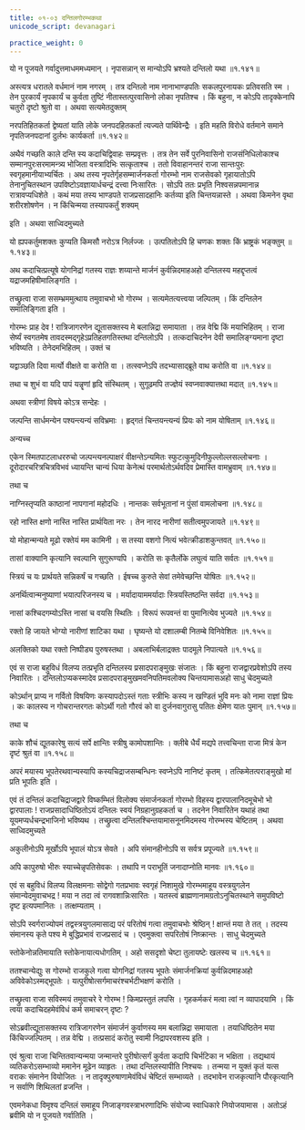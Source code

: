```yaml
---
title: ०१-०३ दन्तिलगोरम्भकथा
unicode_script: devanagari

practice_weight: 0
---
```

  
यो न पूजयते गर्वादुत्तमाधममध्यमान् ।
नृपासन्नान् स मान्योऽपि भ्रश्यते दन्तिलो यथा ॥१.१४१॥

अस्त्यत्र धरातले वर्धमानं नाम नगरम् । तत्र दन्तिलो नाम नानाभाण्डपतिः सकलपुरनायकः प्रतिवसति स्म । तेन पुरकार्यं नृपकार्यं च कुर्वता तुष्टिं नीतास्तत्पुरवासिनो लोका नृपतिश्च । किं बहुना, न कोऽपि तादृक्केनापि चतुरो दृष्टो श्रुतो वा । अथवा सत्यमेतदुक्तम्

नरपतिहितकर्ता द्वेष्यतां याति लोके
जनपदहितकर्ता त्यज्यते पार्थिवेन्द्रैः ।
इति महति विरोधे वर्तमाने समाने
नृपतिजनपदानां दुर्लभः कार्यकर्ता ॥१.१४२॥

अथैवं गच्छति काले दन्ति स्य कदाचिद्विवाहः सम्प्रवृत्तः । तत्र तेन सर्वे पुरनिवासिनो राजसंनिधिलोकाश्च सम्मानपुरःसरमामन्त्र्य भोजिता वस्त्रादिभिः सत्कृताश्च । ततो विवाहानन्तरं राजा सान्तःपुरः स्वगृहमानीयाभ्यर्चितः । अथ तस्य नृपतेर्गृहसम्मार्जनकर्ता गोरम्भो नाम राजसेवको गृहायातोऽपि तेनानुचितस्थान उपविष्टोऽवज्ञायार्धचन्द्रं दत्त्वा निःसारितः । सोऽपि ततः प्रभृति निश्वसन्नपमानान्न रात्रावप्यधिशेते । कथं मया तस्य भाण्डपते राजप्रसादहानिः कर्तव्या इति चिन्तयन्नास्ते । अथवा किमनेन वृथा शरीरशोषणेन । न किंचिन्मया तस्यापकर्तुं शक्यम्

इति । अथवा साध्विदमुच्यते

यो ह्यपकर्तुमशक्तः कुप्यति
किमसौ नरोऽत्र निर्लज्जः ।
उत्पतितोऽपि हि चणकः शक्तः
किं भ्राष्ट्रकं भङ्क्तुम् ॥१.१४३॥

अथ कदाचित्प्रत्यूषे योगनिद्रां गतस्य राज्ञः शय्यान्ते मार्जनं कुर्वन्निदमाहअहो दन्तिलस्य महद्दृप्तत्वं यद्राजमहिषीमालिङ्गति ।

तच्छ्रुत्वा राजा ससम्भ्रममुत्थाय तमुवाचभो भो गोरम्भ । सत्यमेतत्यत्त्वया जल्पितम् । किं दन्तिलेन समालिङ्गिता इति ।

गोरम्भः प्राह देव ! रात्रिजागरणेन द्यूतासक्तस्य मे बलान्निद्रा समायाता । तन्न वेद्मि किं मयाभिहितम् । राजा सेर्ष्यं स्वगतमेष तावदस्मद्गृहेऽप्रतिहतगतिस्तथा दन्तिलोऽपि । तत्कदाचिदनेन देवी समालिङ्ग्यमाना दृष्टा भविष्यति । तेनेदमभिहितम् । उक्तं च

यद्वाञ्छति दिवा मर्त्यो वीक्षते वा करोति वा ।
तत्स्वप्नेऽपि तदभ्यासाद्ब्रूते वाथ करोति वा ॥१.१४४॥

तथा च
शुभं वा यदि पापं यन्नॄणां हृदि संस्थितम् ।
सुगूढमपि तज्ज्ञेयं स्वप्नवाक्यात्तथा मदात् ॥१.१४५॥

अथवा स्त्रीणां विषये कोऽत्र सन्देहः ।

जल्पन्ति सार्धमन्येन पश्यन्त्यन्यं सविभ्रमाः ।
हृद्गतं चिन्तयन्त्यन्यं प्रियः को नाम योषिताम् ॥१.१४६॥

अन्यच्च

एकेन स्मितपाटलाधररुचो जल्पन्त्यनल्पाक्षरं
वीक्षन्तेऽन्यमितः स्फुटत्कुमुदिनीफुल्लोल्लसल्लोचनाः ।
दूरोदारचरित्रचित्रविभवं ध्यायन्ति चान्यं धिया
केनेत्थं परमार्थतोऽर्थवदिव प्रेमास्ति वामभ्रुवाम् ॥१.१४७॥

तथा च

नाग्निस्तृप्यति काष्ठानां नापगानां महोदधिः ।
नान्तकः सर्वभूतानां न पुंसां वामलोचना ॥१.१४८॥

रहो नास्ति क्षणो नास्ति नास्ति प्रार्थयिता नरः ।
तेन नारद नारीणां सतीत्वमुपजायते ॥१.१४९॥

यो मोहान्मन्यते मूढो रक्तेयं मम कामिनी ।
स तस्या वशगो नित्यं भवेत्क्रीडाशकुन्तवत् ॥१.१५०॥

तासां वाक्यानि कृत्यानि स्वल्पानि सुगुरूण्यपि ।
करोति सः कृतैर्लोके लघुत्वं याति सर्वतः ॥१.१५१॥

स्त्रियं च यः प्रार्थयते सन्निकर्षं च गच्छति ।
ईषच्च कुरुते सेवां तमेवेच्छन्ति योषितः ॥१.१५२॥

अनर्थित्वान्मनुष्याणां भयात्परिजनस्य च ।
मर्यादायाममर्यादाः स्त्रियस्तिष्ठन्ति सर्वदा ॥१.१५३॥

नासां कश्चिदगम्योऽस्ति नासां च वयसि स्थितिः ।
विरूपं रूपवन्तं वा पुमानित्येव भुज्यते ॥१.१५४॥

रक्तो हि जायते भोग्यो नारीणां शाटिका यथा ।
घृष्यन्ते यो दशालम्बी नितम्बे विनिवेशितः ॥१.१५५॥

अलक्तिको यथा रक्तो निष्पीड्य पुरुषस्तथा ।
अबलाभिर्बलाद्रक्तः पादमूले निपात्यते ॥१.१५६॥

एवं स राजा बहुविधं विलप्य तत्प्रभृति दन्तिलस्य प्रसादपराङ्मुखः संजातः । किं बहुना राजद्वारप्रवेशोऽपि तस्य निवारितः । दन्तिलोऽप्यकस्मादेव प्रसादपराङ्मुखमवनिपतिमवलोक्य चिन्तयामासअहो साधु चेदमुच्यते

कोऽर्थान् प्राप्य न गर्वितो विषयिणः कस्यापदोऽस्तं गताः
स्त्रीभिः कस्य न खण्डितं भुवि मनः को नामा राज्ञां प्रियः ।
कः कालस्य न गोचरान्तरगतः कोऽर्थी गतो गौरवं
को वा दुर्जनवागुरासु पतितः क्षेमेण यातः पुमान् ॥१.१५७॥

तथा च

काके शौचं द्यूतकारेषु सत्यं
सर्पे क्षान्तिः स्त्रीषु कामोपशान्तिः ।
क्लीबे धैर्यं मद्यपे तत्त्वचिन्ता
राजा मित्रं केन दृष्टं श्रुतं वा ॥१.१५८॥

अपरं मयास्य भूपतेरथवान्यस्यापि कस्यचिद्राजसम्बन्धिनः स्वप्नेऽपि नानिष्टं कृतम् । तत्किमेतत्पराङ्मुखो मां प्रति भूपतिः इति ।

एवं तं दन्तिलं कदाचिद्राजद्वारे विष्कम्भितं विलोक्य संमार्जनकर्ता गोरम्भो विहस्य द्वारपालानिदमूचेभो भो द्वारपालाः ! राजप्रसादाधिष्ठितोऽयं दन्तिलः स्वयं निग्रहानुग्रहकर्ता च । तदनेन निवारितेन यथाहं तथा यूयमप्यर्धचन्द्रभाजिनो भविष्यथ । तच्छ्रुत्वा दन्तिलश्चिन्तयामासनूनमिदमस्य गोरम्भस्य चेष्टितम् । अथवा साध्विदमुच्यते

अकुलीनोऽपि मूर्खोऽपि भूपालं योऽत्र सेवते ।
अपि संमानहीनोऽपि स सर्वत्र प्रपूज्यते ॥१.१५९॥

अपि कापुरुषो भीरुः स्याच्चेन्नृपतिसेवकः ।
तथापि न पराभूतिं जनादाप्नोति मानवः ॥१.१६०॥

एवं स बहुविधं विलप्य विलक्षमनाः सोद्वेगो गतप्रभावः स्वगृहं निशामुखे गोरम्भमाहूय वस्त्रयुगलेन संमान्येदमुवाचभद्र ! मया न तदा त्वं रागवशान्निःसारितः । यतस्त्वं ब्राह्मणानामग्रतोऽनुचितस्थाने समुपविष्टो दृष्ट इत्यपमानितः । तत्क्षम्यताम् ।

सोऽपि स्वर्गराज्योपमं तद्वस्त्रयुगलमासाद्य परं परितोषं गत्वा तमुवाचभोः श्रेष्ठिन् ! क्षान्तं मया ते तत् । तदस्य संमानस्य कृते पश्य मे बुद्धिप्रभावं राजप्रसादं च । एवमुक्त्वा सपरितोषं निष्क्रान्तः । साधु चेदमुच्यते

स्तोकेनोन्नतिमायाति स्तोकेनायात्यधोगतिम् ।
अहो ससदृशो चेष्टा तुलायष्टेः खलस्य च ॥१.१६१॥

ततश्चान्येद्युः स गोरम्भो राजकुले गत्वा योगनिद्रां गतस्य भूपतेः संमार्जनक्रियां कुर्वन्निदमाहअहो अविवेकोऽस्मद्भूपतेः । यत्पुरीषोत्सर्गमाचरंश्चर्भटीभक्षणं करोति ।

तच्छ्रुत्वा राजा सविस्मयं तमुवाचरे रे गोरम्भ ! किमप्रस्तुतं लपसि । गृहकर्मकरं मत्वा त्वां न व्यापादयामि । किं त्वया कदाचिदहमेवंविधं कर्म समाचरन् दृष्टः ?

सोऽब्रवीत्द्यूतासक्तस्य रात्रिजागरणेन संमार्जनं कुर्वाणस्य मम बलान्निद्रा समायाता । तयाधिष्ठितेन मया किंचिज्जल्पितम् । तन्न वेद्मि । तत्प्रसादं करोतु स्वामी निद्रापरवशस्य इति ।

एवं श्रुत्वा राजा चिन्तितवान्यन्मया जन्मान्तरे पुरीषोत्सर्गं कुर्वता कदापि चिर्भटिका न भक्षिता । तद्यथायं व्यतिकरोऽसम्भाव्यो ममानेन मूढेन व्याहृतः । तथा दन्तिलस्यापीति निश्चयः । तन्मया न युक्तं कृतं यत्स वराकः संमानेन वियोजितः । न तादृक्पुरुषाणामेवंविधं चेष्टितं सम्भाव्यते । तदभावेन राजकृत्यानि पौरकृत्यानि न सर्वाणि शिथिलतां व्रजन्ति ।

एवमनेकधा विमृश्य दन्तिलं समाहूय निजाङ्गवस्त्राभरणादिभिः संयोज्य स्वाधिकारे नियोजयामास । अतोऽहं ब्रवीमि यो न पूजयते गर्वातिति ।
